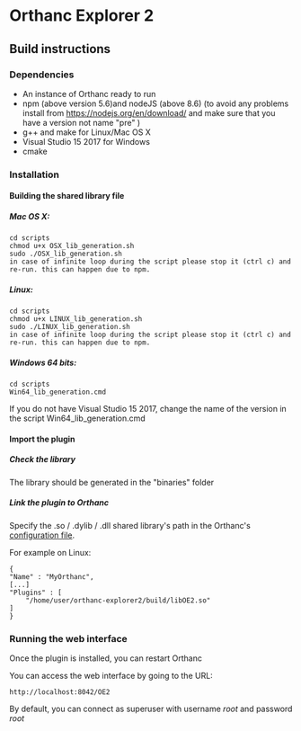 # Orthanc Explorer 2


## Build instructions
### Dependencies
* An instance of Orthanc ready to run
* npm (above version 5.6)and nodeJS (above 8.6) (to avoid any problems install from https://nodejs.org/en/download/ and make sure that you have a version not name "pre" )
* g++ and make for Linux/Mac OS X 
* Visual Studio 15 2017 for Windows
* cmake

### Installation

#### Building the shared library file
##### Mac OS X:

	cd scripts
	chmod u+x OSX_lib_generation.sh
	sudo ./OSX_lib_generation.sh 
	in case of infinite loop during the script please stop it (ctrl c) and re-run. this can happen due to npm.

	
##### Linux:

	cd scripts
	chmod u+x LINUX_lib_generation.sh
	sudo ./LINUX_lib_generation.sh 
	in case of infinite loop during the script please stop it (ctrl c) and re-run. this can happen due to npm.


	
##### Windows 64 bits:

	cd scripts
	Win64_lib_generation.cmd
	
If you do not have Visual Studio 15 2017, change the name of the version in the script Win64_lib_generation.cmd


#### Import the plugin
##### Check the library
The library should be  generated in the "binaries" folder

##### Link the plugin to Orthanc
Specify the .so / .dylib / .dll shared library's path in the Orthanc's [configuration file](http://book.orthanc-server.com/users/configuration.html#configuration).

For example on Linux:

	{
  	"Name" : "MyOrthanc",
  	[...]
  	"Plugins" : [
    	"/home/user/orthanc-explorer2/build/libOE2.so"
  	]
	}
		
### Running the web interface
Once the plugin is installed, you can restart Orthanc

You can access the web interface by going to the URL:

	http://localhost:8042/OE2
	
By default, you can connect as superuser with username *root* and password *root*

